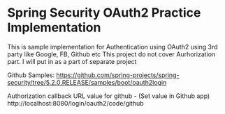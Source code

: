 # Spring Security OAuth2 Practice Implementation

This is sample implementation for Authentication using OAuth2 using 3rd party like Google, FB, Github etc
This project do not cover Aurhorization part. I will put in as a part of separate project

Github Samples:
https://github.com/spring-projects/spring-security/tree/5.2.0.RELEASE/samples/boot/oauth2login


Authorization callback URL value for github - (Set value in Github app)
http://localhost:8080/login/oauth2/code/github
